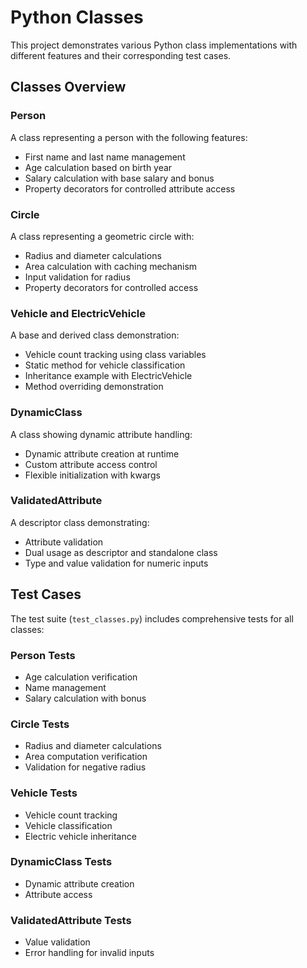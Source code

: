 # Python Classes

This project demonstrates various Python class implementations with different features and their corresponding test cases.

## Classes Overview

### Person
A class representing a person with the following features:
- First name and last name management
- Age calculation based on birth year
- Salary calculation with base salary and bonus
- Property decorators for controlled attribute access

### Circle
A class representing a geometric circle with:
- Radius and diameter calculations
- Area calculation with caching mechanism
- Input validation for radius
- Property decorators for controlled access

### Vehicle and ElectricVehicle
A base and derived class demonstration:
- Vehicle count tracking using class variables
- Static method for vehicle classification
- Inheritance example with ElectricVehicle
- Method overriding demonstration

### DynamicClass
A class showing dynamic attribute handling:
- Dynamic attribute creation at runtime
- Custom attribute access control
- Flexible initialization with kwargs

### ValidatedAttribute
A descriptor class demonstrating:
- Attribute validation
- Dual usage as descriptor and standalone class
- Type and value validation for numeric inputs

## Test Cases

The test suite (`test_classes.py`) includes comprehensive tests for all classes:

### Person Tests
- Age calculation verification
- Name management
- Salary calculation with bonus

### Circle Tests
- Radius and diameter calculations
- Area computation verification
- Validation for negative radius

### Vehicle Tests
- Vehicle count tracking
- Vehicle classification
- Electric vehicle inheritance

### DynamicClass Tests
- Dynamic attribute creation
- Attribute access

### ValidatedAttribute Tests
- Value validation
- Error handling for invalid inputs
